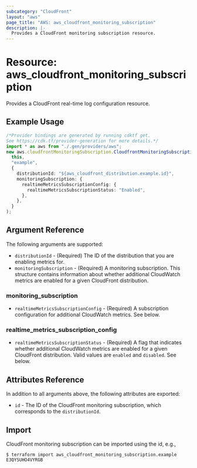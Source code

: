 ```yaml
---
subcategory: "CloudFront"
layout: "aws"
page_title: "AWS: aws_cloudfront_monitoring_subscription"
description: |-
  Provides a CloudFront monitoring subscription resource.
---
```


# Resource: aws\_cloudfront\_monitoring\_subscription

Provides a CloudFront real-time log configuration resource.

## Example Usage

```typescript
/*Provider bindings are generated by running cdktf get.
See https://cdk.tf/provider-generation for more details.*/
import * as aws from "./.gen/providers/aws";
new aws.cloudfrontMonitoringSubscription.CloudfrontMonitoringSubscription(
  this,
  "example",
  {
    distributionId: "${aws_cloudfront_distribution.example.id}",
    monitoringSubscription: {
      realtimeMetricsSubscriptionConfig: {
        realtimeMetricsSubscriptionStatus: "Enabled",
      },
    },
  }
);

```

## Argument Reference

The following arguments are supported:

* `distributionId` - (Required) The ID of the distribution that you are enabling metrics for.
* `monitoringSubscription` - (Required) A monitoring subscription. This structure contains information about whether additional CloudWatch metrics are enabled for a given CloudFront distribution.

### monitoring\_subscription

* `realtimeMetricsSubscriptionConfig` - (Required) A subscription configuration for additional CloudWatch metrics. See below.

### realtime\_metrics\_subscription\_config

* `realtimeMetricsSubscriptionStatus` - (Required) A flag that indicates whether additional CloudWatch metrics are enabled for a given CloudFront distribution. Valid values are `enabled` and `disabled`. See below.

## Attributes Reference

In addition to all arguments above, the following attributes are exported:

* `id` - The ID of the CloudFront monitoring subscription, which corresponds to the `distributionId`.

## Import

CloudFront monitoring subscription can be imported using the id, e.g.,

```console
$ terraform import aws_cloudfront_monitoring_subscription.example E3QYSUHO4VYRGB
```
